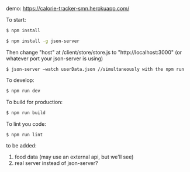 demo: https://calorie-tracker-smn.herokuapp.com/ 

To start:

```bash
$ npm install
```

```bash
$ npm install -g json-server
```
Then change "host" at /client/store/store.js to "http://localhost:3000" (or whatever port your json-server is using)
```
$ json-server —watch userData.json //simultaneously with the npm run 
```

To develop:

```bash
$ npm run dev
```

To build for production:

```bash
$ npm run build
```

To lint you code:

```bash
$ npm run lint
```

to be added:

1. food data (may use an external api, but we'll see)
2. real server instead of json-server?
